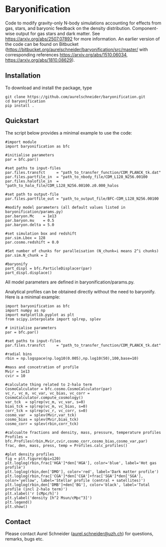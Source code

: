 # Baryonification

Code to modify gravity-only N-body simulations accounting for effects from gas, stars, and baryonic feedback on the density distribution. Component-wise output for gas stars and dark matter. See https://arxiv.org/abs/2507.07892 for more information.
An earlier version of the code can be found on Bitbucket (https://bitbucket.org/aurelschneider/baryonification/src/master/ with corresponding references https://arxiv.org/abs/1510.06034, https://arxiv.org/abs/1810.08629).

## Installation

To download and install the package, type

    git clone https://github.com/aurelschneider/baryonification.git
    cd baryonification
    pip install .
    
## Quickstart

The script below provides a minimal example to use the code:

    #import module
    import baryonification as bfc

    #initialise parameters                                                                                                                                                                                                                                                                     
    par = bfc.par()

    #set paths to input-files
    par.files.transfct     = "path_to_transfer_function/CDM_PLANCK_tk.dat"
    par.files.partfile_in  = "path_to_nbody_file/CDM_L128_N256.00100
    par.files.halofile_in  = "path_to_halo_file/CDM_L128_N256.00100.z0.000_halos

    #set path to output-file
    par.files.partfile_out = "path_to_output_file/BFC-CDM_L128_N256.00100

    #modify model parameters (all default values listed in baryonification/params.py)
    par.baryon.Mc    = 1e13
    par.baryon.mu    = 0.5
    par.baryon.delta = 5.0

    #set simulation box and redshift
    par.sim.Lbox = 128
    par.cosmo.redshift = 0.0

    #Set number of chunks for paralleisation (N_chunk=i means 2^i chunks)
    par.sim.N_chunk = 2

    #baryonify
    part_displ = bfc.ParticleDisplacer(par)
    part_displ.displace()
    
All model parameters are defined in baryonification/params.py.

Analytical profiles can be obtained directly without the need to baryonify. Here is a minimal example:

    import baryonification as bfc
    import numpy as np
    import matplotlib.pyplot as plt
    from scipy.interpolate import splrep, splev

    # initialise parameters                                                                            
    par = bfc.par()

    #set paths to input-files
    par.files.transfct     = "path_to_transfer_function/CDM_PLANCK_tk.dat"

    #radial bins
    rbin = np.logspace(np.log10(0.005),np.log10(50),100,base=10)

    #mass and concetration of profile
    Mvir = 1e13
    cvir = 10

    #calculate thing related to 2-halo term
    CosmoCalculator = bfc.cosmo.CosmoCalculator(par)
    vc_r, vc_m, vc_var, vc_bias, vc_corr = CosmoCalculator.compute_cosmology()
    var_tck  = splrep(vc_m, vc_var, s=0)
    bias_tck = splrep(vc_m, vc_bias, s=0)
    corr_tck = splrep(vc_r, vc_corr, s=0)
    cosmo_var  = splev(Mvir,var_tck)
    cosmo_bias = splev(Mvir,bias_tck)
    cosmo_corr = splev(rbin,corr_tck)

    #calcualte fractions and density, mass, pressure, temperature profiles
    Profiles = bfc.Profiles(rbin,Mvir,cvir,cosmo_corr,cosmo_bias,cosmo_var,par)
    frac, den, mass, press, temp = Profiles.calc_profiles()

    #plot density profiles
    fig = plt.figure(dpi=120)
    plt.loglog(rbin,frac['HGA']*den['HGA'], color='blue', label='Hot gas profile')
    plt.loglog(rbin,den['DMO'], color='red', label='Dark matter profile')
    plt.loglog(rbin,frac['CGA']*den['CGA']+frac['SGA']*den['SGA'], color='yellow', label='Stellar profile (central + satellites)')
    plt.loglog(rbin,den['DMB']+den['BG'], color='black', label='Total profile (incl 2-halo term)')
    plt.xlabel('r [cMpc/h]')
    plt.ylabel('density [h^2 Msun/cMpc^3]')
    plt.legend()
    plt.show()


    
## Contact

Please contact Aurel Schneider (aurel.schneider@uzh.ch) for questions, remarks, bugs etc.


